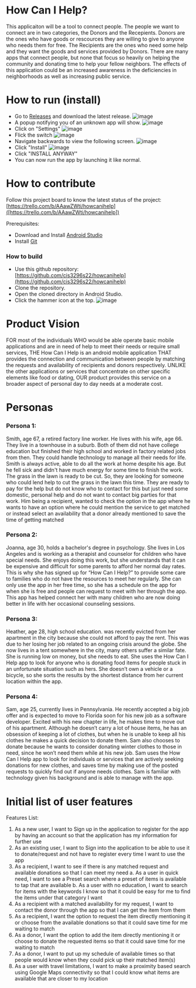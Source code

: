 # How Can I Help?
This applicaiton will be a tool to connect people. The people we want to connect are in two categories, the Donors and the Recepients. Donors are the ones 
who have goods or rescources they are willing to give to anyone who needs them for free. The Recipients are the ones who need some help and they want the 
goods and services provided by Donors. There are many apps that connect people, but none that focus so heavily on helping the community  and donating time 
to help your fellow neighbors. The effects of this application could be an increased awareness in the deficiencies in neighborhoods as well as increasing 
public service.


# How to run (install)

- Go to [Releases](https://github.com/cis3296s22/howcanihelp/releases) and download the latest release.
![image](https://user-images.githubusercontent.com/48642222/161603166-10096bb2-399f-40e7-8a4c-10b14712e725.png)
- A popup notifying you of an unknown app will show.
![image](https://user-images.githubusercontent.com/48642222/161603474-a49f486e-16e8-4074-96bf-f957bdbc3f87.png)
- Click on "Settings"
![image](https://user-images.githubusercontent.com/48642222/161603628-1cb409f9-808a-4e46-b12b-f42780828371.png)
- Flick the switch
![image](https://user-images.githubusercontent.com/48642222/161603760-2d4d1e75-2a70-4f75-aeb8-87000739ee18.png)
- Navigate backwards to view the following screen.
![image](https://user-images.githubusercontent.com/48642222/161603915-abce3940-ea92-4258-9661-515f3e5d0f6e.png)
- Click "Install"
![image](https://user-images.githubusercontent.com/48642222/161604056-45b44dd3-620c-4e21-ae12-e33788f00d85.png)
- Click "INSTALL ANYWAY"
- You can now run the app by launching it like normal.


# How to contribute
Follow this project board to know the latest status of the project: [https://trello.com/b/AAawZWti/howcanihelp]([https://trello.com/b/AAawZWti/howcanihelp])  

Prerequisites:
- Download and Install [Android Studio](https://developer.android.com/studio/)
- Install [Git](https://github.com/git-guides/install-git)

### How to build
- Use this github repository: [https://github.com/cis3296s22/howcanihelp](https://github.com/cis3296s22/howcanihelp) 
- Clone the repository.
- Open the cloned directory in Android Studio.
- Click the hammer icon at the top.
![image](https://user-images.githubusercontent.com/48642222/161601460-627d1fa3-1e94-45f6-b30f-51fe06af5a12.png)


# Product Vision
FOR most of the individuals WHO would be able operate basic mobile applications and are in need of help to meet their needs or require small services, THE
How Can I Help is an android mobile application THAT provides the connection and communication between people by matching the requests and availability of
recipients and donors respectively. UNLIKE the other applications or services that concentrate on other specific elements like food or dating, OUR product
provides this service on a broader aspect of personal day to day needs at a moderate cost. 


# Personas
### Persona 1: 
Smith, age 67, a retired factory line worker. He lives with his wife, age 66. They live in a townhouse in a suburb. Both of them did not have college
education but finished their high school and worked in factory related jobs from then. They could handle technology to manage all their needs for life.
Smith is always active, able to do all the work at home despite his age. But he fell sick and didn't have much energy for some time to finish the work. The
grass in the lawn is ready to be cut. So, they are looking for someone who could lend help to cut the grass in the lawn this time. They are ready to pay
for the help but do not know who to contact for this but just need some domestic, personal help and do not want to contact big parties for that work. Him
being a recipient, wanted to check the option in the app where he wants to have an option where he could mention the service to get matched or instead
select an availability that a donor already mentioned to save the time of getting matched
### Persona 2: 
Joanna, age 30, holds a bachelor's degree in psychology. She lives in Los Angeles and is working as a therapist and counselor for children who have special
needs. She enjoys doing this work, but she understands that it can be expensive and difficult for some parents to afford her normal day rates. This is why
she has signed up for “How Can I Help?” to provide some care to families who do not have the resources to meet her regularly. She can only use the app in
her free time, so she has a schedule on the app for when she is free and people can request to meet with her through the app. This app has helped connect
her with many children who are now doing better in life with her occasional counseling sessions.  
### Persona 3: 
Heather, age 28, high school education. was recently evicted from her apartment in the city because she could not afford to pay the rent. This was due to
her losing her job related to an ongoing crisis around the globe.  She now lives in a tent somewhere in the city, many others suffer a similar fate. She is
running low on money, but she needs to eat. She uses the How Can I Help app to look for anyone who is donating food items for people stuck in an 
unfortunate situation such as hers. She doesn’t own a vehicle or a bicycle, so she sorts the results by the shortest distance from her current location 
within the app.
### Persona 4: 
Sam, age 25, currently lives in Pennsylvania. He recently accepted a big job offer and is expected to move to Florida soon for his new job as a software 
developer. Excited with his new chapter in life, he makes time to move out of his apartment. Although he doesn’t carry a lot of house items, he has an
obsession of keeping a lot of clothes, but when he is unable to keep all his clothes he makes a quick decision to donate them. Sam also chooses to donate
because he wants to consider donating winter clothes to those in need, since he won’t need them while at his new job. Sam uses the How Can I Help app to 
look for individuals or services that are actively seeking donations for new clothes, and saves time by making use of the posted requests to quickly find
out if anyone needs clothes. Sam is familiar with technology given his background and is able to manage with the app.

# Initial list of user features
Features List:
1. As a new user, I want to Sign up in the application to register for the app by having an account so that the application has my information for further use
2. As an existing user, I want to Sign into the application to be able to use it to donate/request and not have to register every time I want to use the app
3. As a recipient, I want to see if there is any matched request and available donations so    that I can meet my need
    a. As a user in quick need, I want to see a Preset search where a preset of items is available to tap that are available
    b. As a user with no education, I want to search for items with the keywords I know so that it could be easy for me to find the items under that 
       category I want
4. As a recipient with a matched availability for my request, I want to contact the donor through the app so that I can get the item from them
5. As a recipient, I want the option to request the item directly mentioning it or choose from the available donations so that it could save time for me 
   waiting to match
6. As a donor, I want the option to add the item directly mentioning it or choose to donate the requested items so that it could save time for me waiting 
   to match
7. As a donor, I want to put up my schedule of available times so that people would know when they could pick up their matched item(s)
8. As a user with travel limitations, I want to make a proximity based search using Google Maps connectivity so that I could know what items are available 
   that are closer to my location


